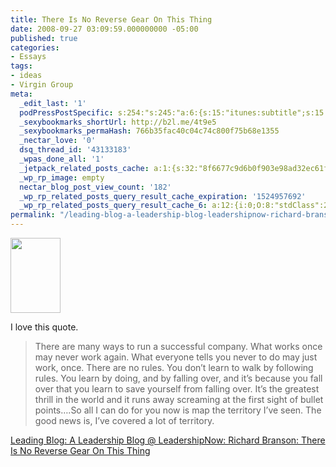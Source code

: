 ```yaml
---
title: There Is No Reverse Gear On This Thing
date: 2008-09-27 03:09:59.000000000 -05:00
published: true
categories:
- Essays
tags:
- ideas
- Virgin Group
meta:
  _edit_last: '1'
  podPressPostSpecific: s:254:"s:245:"a:6:{s:15:"itunes:subtitle";s:15:"##PostExcerpt##";s:14:"itunes:summary";s:15:"##PostExcerpt##";s:15:"itunes:keywords";s:17:"##WordPressCats##";s:13:"itunes:author";s:10:"##Global##";s:15:"itunes:explicit";s:2:"No";s:12:"itunes:block";s:2:"No";}";";
  _sexybookmarks_shortUrl: http://b2l.me/4t9e5
  _sexybookmarks_permaHash: 766b35fac40c04c74c800f75b68e1355
  _nectar_love: '0'
  dsq_thread_id: '43133183'
  _wpas_done_all: '1'
  _jetpack_related_posts_cache: a:1:{s:32:"8f6677c9d6b0f903e98ad32ec61f8deb";a:2:{s:7:"expires";i:1443665421;s:7:"payload";a:3:{i:0;a:1:{s:2:"id";i:5624;}i:1;a:1:{s:2:"id";i:1540;}i:2;a:1:{s:2:"id";i:2051;}}}}
  _wp_rp_image: empty
  nectar_blog_post_view_count: '182'
  _wp_rp_related_posts_query_result_cache_expiration: '1524957692'
  _wp_rp_related_posts_query_result_cache_6: a:12:{i:0;O:8:"stdClass":2:{s:7:"post_id";s:4:"1176";s:5:"score";s:18:"115.97570647950188";}i:1;O:8:"stdClass":2:{s:7:"post_id";s:4:"1058";s:5:"score";s:18:"112.26195041440496";}i:2;O:8:"stdClass":2:{s:7:"post_id";s:3:"874";s:5:"score";s:17:"107.8534857854708";}i:3;O:8:"stdClass":2:{s:7:"post_id";s:4:"1311";s:5:"score";s:18:"103.51956394609476";}i:4;O:8:"stdClass":2:{s:7:"post_id";s:4:"1052";s:5:"score";s:16:"83.1607652066257";}i:5;O:8:"stdClass":2:{s:7:"post_id";s:3:"843";s:5:"score";s:16:"81.6291213018462";}i:6;O:8:"stdClass":2:{s:7:"post_id";s:3:"394";s:5:"score";s:17:"79.12808682504821";}i:7;O:8:"stdClass":2:{s:7:"post_id";s:4:"1196";s:5:"score";s:16:"72.9058591471647";}i:8;O:8:"stdClass":2:{s:7:"post_id";s:4:"1117";s:5:"score";s:16:"72.9058591471647";}i:9;O:8:"stdClass":2:{s:7:"post_id";s:3:"365";s:5:"score";s:17:"72.44049967759298";}i:10;O:8:"stdClass":2:{s:7:"post_id";s:3:"284";s:5:"score";s:17:"69.00584592847895";}i:11;O:8:"stdClass":2:{s:7:"post_id";s:4:"1305";s:5:"score";s:17:"68.95002077042062";}}
permalink: "/leading-blog-a-leadership-blog-leadershipnow-richard-branson-there-is-no-reverse-gear-on-this-thing/"
---
```

<p><img class="alignright" src="{{ site.baseurl }}/posts/2008/09/9781905264421sm.jpg" alt="" width="80" height="120" /></p>
<p>I love this quote.</p>
<blockquote><p>There are many ways to run a successful company. What works once may never work again. What everyone tells you never to do may just work, once. There are no rules. You don’t learn to walk by following rules. You learn by doing, and by falling over, and it’s because you fall over that you learn to save yourself from falling over. It’s the greatest thrill in the world and it runs away screaming at the first sight of bullet points….So all I can do for you now is map the territory I’ve seen. The good news is, I’ve covered a lot of territory.</p></blockquote>
<p><a href="http://www.leadershipnow.com/leadingblog/2008/09/richard_branson_there_is_no_re.html" rel="nofollow">Leading Blog: A Leadership Blog @ LeadershipNow: Richard Branson: There Is No Reverse Gear On This Thing</a></p>
